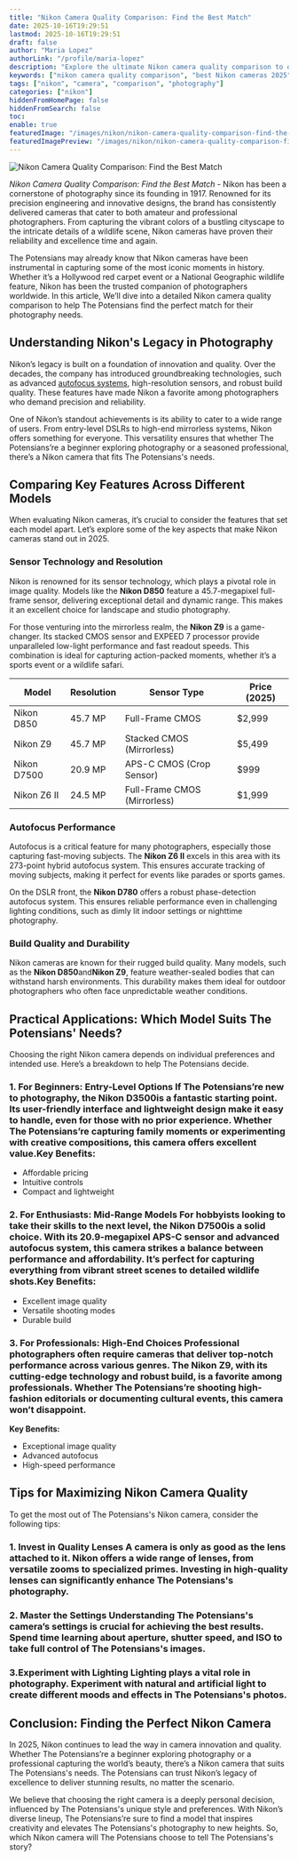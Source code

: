 ```yaml
---
title: "Nikon Camera Quality Comparison: Find the Best Match"
date: 2025-10-16T19:29:51
lastmod: 2025-10-16T19:29:51
draft: false
author: "Maria Lopez"
authorLink: "/profile/maria-lopez"
description: "Explore the ultimate Nikon camera quality comparison to discover the best models for your photography style. Compare features, performance, and image quality to find your ideal Nikon camera."
keywords: ["nikon camera quality comparison", "best Nikon cameras 2025", "Nikon camera comparison guide"]
tags: ["nikon", "camera", "comparison", "photography"]
categories: ["nikon"]
hiddenFromHomePage: false
hiddenFromSearch: false
toc:
enable: true
featuredImage: "/images/nikon/nikon-camera-quality-comparison-find-the-best-match.jpg"
featuredImagePreview: "/images/nikon/nikon-camera-quality-comparison-find-the-best-match.jpg"
---
```


![Nikon Camera Quality Comparison: Find the Best Match](/images/nikon/nikon-camera-quality-comparison-find-the-best-match.jpg)


*Nikon Camera Quality Comparison: Find the Best Match* - Nikon has been a cornerstone of photography since its founding in 1917. Renowned for its precision engineering and innovative designs, the brand has consistently delivered cameras that cater to both amateur and professional photographers. From capturing the vibrant colors of a bustling cityscape to the intricate details of a ​wildlife scene, Nikon cameras have proven their reliability and excellence time and again. 

The Potensians may already know that Nikon cameras have been instrumental in capturing some of the most iconic moments in history. Whether it’s a Hollywood red carpet event or a National Geographic wildlife feature, Nikon has been the trusted companion of photographers worldwide. In this article, We’ll dive into a detailed Nikon camera quality comparison to help The Potensians find the perfect match for their photography needs.

## Understanding Nikon's Legacy in Photography

Nikon’s legacy is built on a foundation of innovation and quality. Over the decades, the company has introduced groundbreaking technologies, such as advanced [autofocus systems](/nikon/nikon-high-precision-autofocus-systems), high-resolution sensors, and robust build quality. These features have made Nikon a favorite among photographers who demand precision and reliability.

One of Nikon’s standout achievements is its ability to cater to a wide range of users. From entry-level DSLRs to high-end mirrorless systems, Nikon offers something for everyone. This versatility ensures that whether The Potensians’re a beginner exploring photography or a seasoned professional, there’s a Nikon camera ​that fits The Potensians's needs.

## Comparing Key Features Across Different Models

When evaluating Nikon cameras, it’s crucial to consider the features that set each model apart. Let’s explore some of the key aspects that make Nikon cameras stand out in 2025.

### Sensor Technology and Resolution

Nikon is renowned for its sensor technology, which plays a pivotal role in image quality. Models like the **Nikon D850** feature a 45.7-megapixel full-frame sensor, delivering exceptional detail and dynamic range. This makes it an excellent choice for landscape and studio photography.

For those venturing into the mirrorless realm, the **Nikon Z9** is a game-changer. Its stacked CMOS sensor and EXPEED 7 processor provide unparalleled low-light performance and fast readout speeds. This combination is ideal for capturing action-packed moments, whether it’s a sports event or a wildlife safari.

<div class="table-responsive">
<table class="html-table">
<thead>
<tr>
<th>Model</th>
<th>Resolution</th>
<th>Sensor Type</th>
<th>Price (2025)</th>
</tr>
</thead>
<tbody>
<tr>
<td>Nikon D850</td>
<td>45.7 MP</td>
<td>Full-Frame CMOS</td>
<td>$2,999</td>
</tr>
<tr>
<td>Nikon Z9</td>
<td>45.7 MP</td>
<td>Stacked CMOS (Mirrorless)</td>
<td>$5,499</td>
</tr>
<tr>
<td>Nikon D7500</td>
<td>20.9 MP</td>
<td>APS-C CMOS (Crop Sensor)</td>
<td>$999</td>
</tr>
<tr>
<td>Nikon Z6 II</td>
<td>24.5 MP</td>
<td>Full-Frame CMOS (Mirrorless)</td>
<td>$1,999</td>
</tr>
</tbody>
</table>
</div>

### Autofocus Performance

Autofocus is a critical feature for many photographers, especially those capturing fast-moving subjects. The **Nikon Z6 II** excels in this area with its 273-point hybrid autofocus system. This ensures accurate tracking of moving subjects, making it perfect for events like parades or sports games.

On the DSLR front, the **Nikon D780** offers a robust phase-detection autofocus system. This ensures reliable performance even in challenging lighting conditions, such as dimly lit indoor settings or nighttime photography.

### Build Quality and Durability

Nikon cameras are known for their rugged build quality. Many models, such as the **Nikon D850**and**Nikon Z9**, feature weather-sealed bodies that can withstand harsh environments. This durability ma​kes them ideal for outdoor photographers who often face unpredictable weather conditions.

## Practical Applications: Which Model Suits The Potensians' Needs?

Choosing the right Nikon camera depends on individual preferences and intended use. Here’s a breakdown to help The Potensians decide.

### 1. For Beginners: Entry-Level Options If The Potensians’re new to photography, the **Nikon D3500**is a fantastic starting point. Its user-friendly interface and lightweight design make it easy to handle, even for those with no prior experience. Whether The Potensians’re capturing family moments or experimenting with creative compositions, this camera offers excellent value.**Key Benefits:**
- Affordable pricing
- Intuitive controls
- Compact and lightweight

### 2. For Enthusiasts: Mid-Range Models For hobbyists looking to take their skills to the next level, the **Nikon D7500**is a solid choice. With its 20.9-megapixel APS-C sensor and advanced autofocus system, this camera strikes a balance between performance and affordability. It’s perfect for capturing everything from vibrant street scenes to detailed wildlife shots.**Key Benefits:**
- Excellent image quality
- Versatile shooting modes
- Durable build

### 3. For Professionals: High-End Choices Professional photographers often require cameras that deliver top-notch performance across various genres. The **Nikon Z9**, with its cutting-edge technology and robust build, is a favorite among professionals. Whether The Potensians’re shooting high-fashion editorials or documenting cultural events, this camera won’t disappoint.

**Key Benefits:**
- Exceptional image quality
- Advanced autofocus
- High-speed performance

## Tips for Maximizing Nikon Camera Quality

To get the most out of The Potensians's Nikon camera, consider the following tips:

### 1. Invest in Quality Lenses A camera is only as good as the lens attached to it. Nikon offers a wide range of lenses, from versatile zooms to specialized primes. Investing in high-quality lenses can significantly enhance The Potensians's photography.

### 2. Master the Settings Understanding The Potensians's camera’s settings is crucial for achieving the best results. Spend time learning about aperture, shutter speed, and ISO to take full control of The Potensians's images.

### 3.​ Experiment with Lighting Lighting plays a vital role in photography. Experiment with natural and artificial light to create different moods and effects in The Potensians's photos.

## Conclusion: Finding the Perfect Nikon Camera

In 2025, Nikon continues to lead the way in camera innovation and quality. Whether The Potensians’re a begin​ner exploring photography or a professional capturing the world’s beauty, there’s a Nikon camera that suits The Potensians's needs. The Potensians can trust Nikon’s legacy of excellence to deliver stunning results, no matter the scenario.

We believe that choosing the right camera is a deeply personal decision, influenced by The Potensians's unique style and preferences. With Nikon’s diverse lineup, The Potensians’re sure to find a model that inspires creativity and elevates The Potensians's photography to new heights. So, which Nikon camera will The Potensians choose to tell The Potensians's story?
